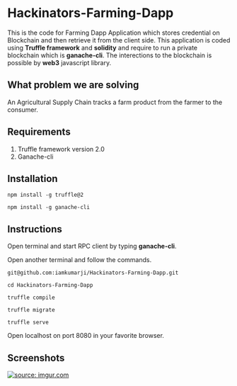 # Hackinators-Farming-Dapp
This is the code for Farming Dapp Application which stores credential on Blockchain and then retrieve it from the client side. This application is coded using **Truffle framework** and **solidity** and require to run a private blockchain which is **ganache-cli**. The interections to the blockchain is possible by **web3** javascript library.

## What problem we are solving
An Agricultural Supply Chain tracks a farm product from the farmer to the consumer.

## Requirements
1. Truffle framework version 2.0
2. Ganache-cli

## Installation
```shell
npm install -g truffle@2
```
```shell
npm install -g ganache-cli
```

## Instructions
Open terminal and start RPC client by typing **ganache-cli**.

Open another terminal and follow the commands.
```shell
git@github.com:iamkumarji/Hackinators-Farming-Dapp.git
```
```shell
cd Hackinators-Farming-Dapp
```
```shell
truffle compile
```
```shell
truffle migrate
```
```shell
truffle serve
```
Open localhost on port 8080 in your favorite browser.

## Screenshots

<a href="https://imgur.com/d3fmQA5"><img src="https://i.imgur.com/d3fmQA5.png" title="source: imgur.com" /></a>
